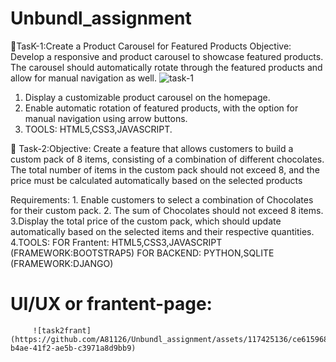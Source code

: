 # Unbundl_assignment
🦾TasK-1:Create a Product Carousel for Featured Products Objective: Develop a
responsive and product carousel to showcase featured products. The carousel
should automatically rotate through the featured products and allow for
manual navigation as well.
![task-1](https://github.com/A81126/Unbundl_assignment/assets/117425136/76e5a162-550b-45dc-b4c8-3c2a47fd54c5)

 1. Display a customizable product carousel on the homepage.
 2. Enable automatic rotation of featured products, with the option for manual navigation using arrow buttons.
 3. TOOLS: HTML5,CSS3,JAVASCRIPT.


🦾 Task-2:Objective: Create a feature that allows customers to build a custom pack of 8
items, consisting of a combination of different chocolates. The total number of
items in the custom pack should not exceed 8, and the price must be calculated
automatically based on the selected products

Requirements: 1. Enable customers to select a combination of Chocolates for their custom pack.
              2. The sum of Chocolates should not exceed 8 items.
              3.Display the total price of the custom pack, which should update automatically based on the selected items and their respective quantities.
              4.TOOLS: FOR Frantent: HTML5,CSS3,JAVASCRIPT (FRAMEWORK:BOOTSTRAP5)
                       FOR BACKEND: PYTHON,SQLITE (FRAMEWORK:DJANGO)
 # UI/UX or frantent-page:
         ![task2frant](https://github.com/A81126/Unbundl_assignment/assets/117425136/ce615968-b4ae-41f2-ae5b-c3971a8d9bb9)

            
